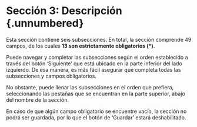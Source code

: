 # Sección 3: Descripción {.unnumbered}
Esta sección contiene seis subsecciones. En total, la sección comprende 49 campos, de los cuales __13 son estrictamente obligatorios  (*)__.

Puede navegar y completar las subsecciones según el orden establecido a través del botón ‘Siguiente’ que está ubicado en la parte inferior del lado izquierdo. De esa manera, es más fácil asegurar que completa todas las subsecciones y campos obligatorios. 

No obstante, puede llenar las subsecciones en el orden que prefiera, seleccionando las pestañas que se encuentran en la parte superior, abajo del nombre de la sección. 

En caso de que algún campo obligatorio se encuentre vacío, la sección no podrá ser guardada, por lo que el botón de ‘Guardar’ estará deshabilitado.

